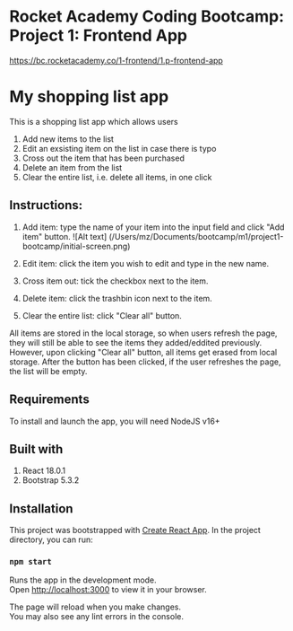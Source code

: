# Rocket Academy Coding Bootcamp: Project 1: Frontend App

https://bc.rocketacademy.co/1-frontend/1.p-frontend-app

# My shopping list app

This is a shopping list app which allows users

1. Add new items to the list
2. Edit an exsisting item on the list in case there is typo
3. Cross out the item that has been purchased
4. Delete an item from the list
5. Clear the entire list, i.e. delete all items, in one click

## Instructions:

1. Add item: type the name of your item into the input field and click "Add item" button.
   ![Alt text] (/Users/mz/Documents/bootcamp/m1/project1-bootcamp/initial-screen.png)

2. Edit item: click the item you wish to edit and type in the new name.
3. Cross item out: tick the checkbox next to the item.
4. Delete item: click the trashbin icon next to the item.
5. Clear the entire list: click "Clear all" button.

All items are stored in the local storage, so when users refresh the page, they will still be able to see the items they added/eddited previously.
However, upon clicking "Clear all" button, all items get erased from local storage. After the button has been clicked, if the user refreshes the page, the list will be empty.

## Requirements

To install and launch the app, you will need NodeJS v16+

## Built with

1. React 18.0.1
2. Bootstrap 5.3.2

## Installation

This project was bootstrapped with [Create React App](https://github.com/facebook/create-react-app). In the project directory, you can run:

### `npm start`

Runs the app in the development mode.\
Open [http://localhost:3000](http://localhost:3000) to view it in your browser.

The page will reload when you make changes.\
You may also see any lint errors in the console.

